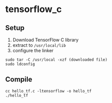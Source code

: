 # tensorflow_c

## Setup
1. Download TensorFlow C library
2. extract to `/usr/local/lib`
3. configure the linker

```
sudo tar -C /usr/local -xzf (downloaded file)
sudo ldconfig
```

## Compile

```
cc hello_tf.c -ltensorflow -o hello_tf
./hello_tf
```
